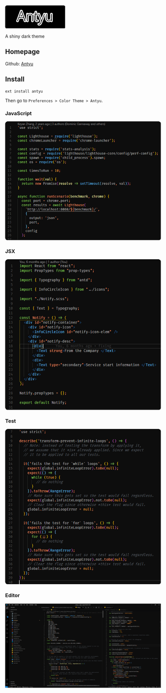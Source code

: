 ![Antyu](assets/antyu.png)

A shiny dark theme

## Homepage
Github: [Antyu](https://github.com/jevillC4/antyu)

## Install

```shell
ext install antyu
```

Then go to `Preferences > Color Theme > Antyu`.


<!-- ![Antyu](assets/view.png) -->
### JavaScript

![JS](assets/js.png)

### JSX
![JSX](assets/jsx.png)

### Test

![Test](assets/test.png)


### Editor
![Test](assets/editor.png)
